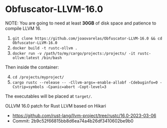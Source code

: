 # Obfuscator-LLVM-16.0


NOTE: You are going to need at least **30GB** of disk space and patience to compile LLVM 16.


1. `git clone https://github.com/joaovarelas/Obfuscator-LLVM-16.0 && cd Obfuscator-LLVM-16.0`
2. `docker build -t rustc-ollvm .`
3. `docker run -v /path/to/my/cargo/projects:/projects/ -it rustc-ollvm:latest /bin/bash`

Then inside the container:

4. `cd /projects/myproject/`
5. `cargo rustc --release -- -Cllvm-args=-enable-allobf -Cdebuginfo=0 -Cstrip=symbols -Cpanic=abort -Copt-level=3`

The executables will be placed at `target/`.



OLLVM 16.0 patch for Rust LLVM based on Hikari

- https://github.com/rust-lang/llvm-project/tree/rustc/16.0-2023-03-06
- Commit: 2b9c52f66815bb8d6ea74a4b26df3410602be9b0



